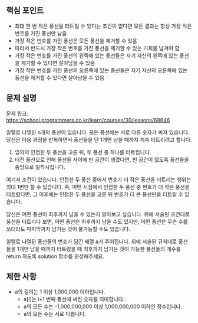 ## 핵심 포인트

- 최대 한 번 작은 풍선을 터트릴 수 있다는 조건이 없다면 모든 결과는 항상 가장 작은 번호를 가진 풍선만 남음
- 가장 작은 번호를 가진 풍선은 모든 풍선을 제거할 수 있음
- 따라서 반드시 가장 작은 번호를 가진 풍선을 제거할 수 있는 기회를 남겨야 함
- 가장 작은 번호를 가진 풍선의 왼쪽에 있는 풍선들은 자기 자신의 왼쪽에 있는 풍선을 제거할 수 있다면 살아남을 수 있음
- 가장 작은 번호를 가진 풍선의 오른쪽에 있는 풍선들은 자기 자신의 오른쪽에 있는 풍선을 제거할 수 있다면 살아남을 수 있음

## 문제 설명

문제 링크: https://school.programmers.co.kr/learn/courses/30/lessons/68646

일렬로 나열된 n개의 풍선이 있습니다. 모든 풍선에는 서로 다른 숫자가 써져 있습니다. 당신은 다음 과정을 반복하면서 풍선들을 단 1개만 남을 때까지 계속 터트리려고 합니다.

1. 임의의 인접한 두 풍선을 고른 뒤, 두 풍선 중 하나를 터트립니다.
2. 터진 풍선으로 인해 풍선들 사이에 빈 공간이 생겼다면, 빈 공간이 없도록 풍선들을 중앙으로 밀착시킵니다.

여기서 조건이 있습니다. 인접한 두 풍선 중에서 번호가 더 작은 풍선을 터트리는 행위는 최대 1번만 할 수 있습니다. 즉, 어떤 시점에서 인접한 두 풍선 중 번호가 더 작은 풍선을 터트렸다면, 그 이후에는 인접한 두 풍선을 고른 뒤 번호가 더 큰 풍선만을 터트릴 수 있습니다.

당신은 어떤 풍선이 최후까지 남을 수 있는지 알아보고 싶습니다. 위에 서술된 조건대로 풍선을 터트리다 보면, 어떤 풍선은 최후까지 남을 수도 있지만, 어떤 풍선은 무슨 수를 쓰더라도 마지막까지 남기는 것이 불가능할 수도 있습니다.

일렬로 나열된 풍선들의 번호가 담긴 배열 a가 주어집니다. 위에 서술된 규칙대로 풍선들을 1개만 남을 때까지 터트렸을 때 최후까지 남기는 것이 가능한 풍선들의 개수를 return 하도록 solution 함수를 완성해주세요.

## 제한 사항

- a의 길이는 1 이상 1,000,000 이하입니다.
  - a[i]는 i+1 번째 풍선에 써진 숫자를 의미합니다.
  - a의 모든 수는 -1,000,000,000 이상 1,000,000,000 이하인 정수입니다.
  - a의 모든 수는 서로 다릅니다.
